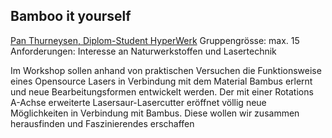 ## Bamboo it yourself

[Pan Thurneysen, Diplom-Student HyperWerk](http://gemeinschaft.hyperwerk.ch/pan-thurneysen/)
Gruppengr&ouml;sse: max. 15
Anforderungen: Interesse an Naturwerkstoffen und Lasertechnik

Im Workshop sollen anhand von praktischen Versuchen die Funktionsweise eines Opensource Lasers in Verbindung mit dem Material Bambus erlernt und neue Bearbeitungsformen entwickelt werden.
Der mit einer Rotations A-Achse erweiterte Lasersaur-Lasercutter er&ouml;ffnet v&ouml;llig neue M&ouml;glichkeiten in Verbindung mit Bambus. Diese wollen wir zusammen herausfinden und Faszinierendes erschaffen